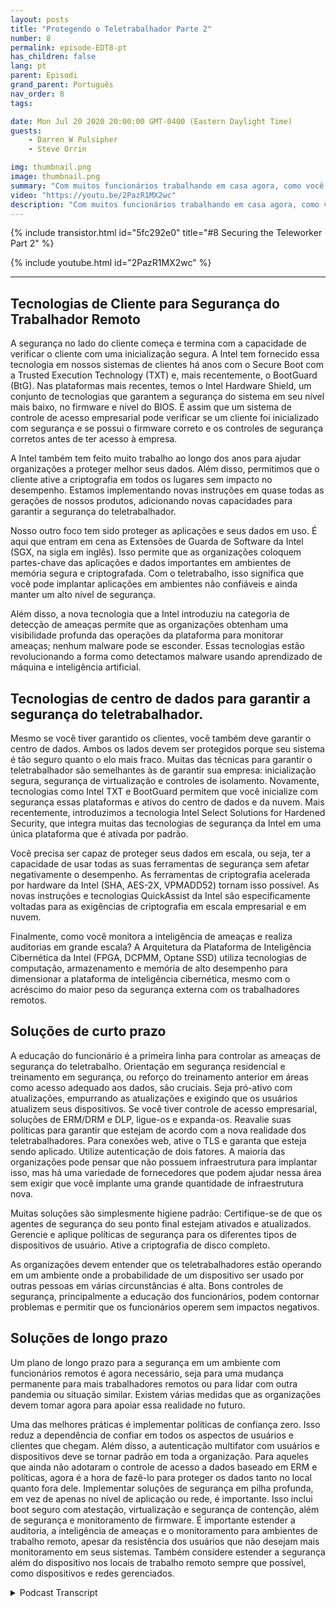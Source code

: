 ```yaml
---
layout: posts
title: "Protegendo o Teletrabalhador Parte 2"
number: 8
permalink: episode-EDT8-pt
has_children: false
lang: pt
parent: Episodi
grand_parent: Português
nav_order: 8
tags:

date: Mon Jul 20 2020 20:00:00 GMT-0400 (Eastern Daylight Time)
guests:
    - Darren W Pulsipher
    - Steve Orrin

img: thumbnail.png
image: thumbnail.png
summary: "Com muitos funcionários trabalhando em casa agora, como você se certifica de que eles estão trabalhando com segurança e ainda lhes dá a flexibilidade necessária para concluir seus trabalhos? Neste episódio, Darren e convidado especial Steve Orrin, CTO da Intel Federal, discutem como aproveitar a tecnologia Intel para ajudar efetivamente a garantir a segurança do teletrabalhador."
video: "https://youtu.be/2PazR1MX2wc"
description: "Com muitos funcionários trabalhando em casa agora, como você se certifica de que eles estão trabalhando com segurança e ainda lhes dá a flexibilidade necessária para concluir seus trabalhos? Neste episódio, Darren e convidado especial Steve Orrin, CTO da Intel Federal, discutem como aproveitar a tecnologia Intel para ajudar efetivamente a garantir a segurança do teletrabalhador."
---
```


<div>
{% include transistor.html id="5fc292e0" title="#8 Securing the Teleworker Part 2" %}

{% include youtube.html id="2PazR1MX2wc" %}
</div>

---

## Tecnologias de Cliente para Segurança do Trabalhador Remoto

A segurança no lado do cliente começa e termina com a capacidade de verificar o cliente com uma inicialização segura. A Intel tem fornecido essa tecnologia em nossos sistemas de clientes há anos com o Secure Boot com a Trusted Execution Technology (TXT) e, mais recentemente, o BootGuard (BtG). Nas plataformas mais recentes, temos o Intel Hardware Shield, um conjunto de tecnologias que garantem a segurança do sistema em seu nível mais baixo, no firmware e nível do BIOS. É assim que um sistema de controle de acesso empresarial pode verificar se um cliente foi inicializado com segurança e se possui o firmware correto e os controles de segurança corretos antes de ter acesso à empresa.

A Intel também tem feito muito trabalho ao longo dos anos para ajudar organizações a proteger melhor seus dados. Além disso, permitimos que o cliente ative a criptografia em todos os lugares sem impacto no desempenho. Estamos implementando novas instruções em quase todas as gerações de nossos produtos, adicionando novas capacidades para garantir a segurança do teletrabalhador.

Nosso outro foco tem sido proteger as aplicações e seus dados em uso. É aqui que entram em cena as Extensões de Guarda de Software da Intel (SGX, na sigla em inglês). Isso permite que as organizações coloquem partes-chave das aplicações e dados importantes em ambientes de memória segura e criptografada. Com o teletrabalho, isso significa que você pode implantar aplicações em ambientes não confiáveis e ainda manter um alto nível de segurança.

Além disso, a nova tecnologia que a Intel introduziu na categoria de detecção de ameaças permite que as organizações obtenham uma visibilidade profunda das operações da plataforma para monitorar ameaças; nenhum malware pode se esconder. Essas tecnologias estão revolucionando a forma como detectamos malware usando aprendizado de máquina e inteligência artificial.

## Tecnologias de centro de dados para garantir a segurança do teletrabalhador.

Mesmo se você tiver garantido os clientes, você também deve garantir o centro de dados. Ambos os lados devem ser protegidos porque seu sistema é tão seguro quanto o elo mais fraco. Muitas das técnicas para garantir o teletrabalhador são semelhantes às de garantir sua empresa: inicialização segura, segurança de virtualização e controles de isolamento. Novamente, tecnologias como Intel TXT e BootGuard permitem que você inicialize com segurança essas plataformas e ativos do centro de dados e da nuvem. Mais recentemente, introduzimos a tecnologia Intel Select Solutions for Hardened Security, que integra muitas das tecnologias de segurança da Intel em uma única plataforma que é ativada por padrão.

Você precisa ser capaz de proteger seus dados em escala, ou seja, ter a capacidade de usar todas as suas ferramentas de segurança sem afetar negativamente o desempenho. As ferramentas de criptografia acelerada por hardware da Intel (SHA, AES-2X, VPMADD52) tornam isso possível. As novas instruções e tecnologias QuickAssist da Intel são especificamente voltadas para as exigências de criptografia em escala empresarial e em nuvem.

Finalmente, como você monitora a inteligência de ameaças e realiza auditorias em grande escala? A Arquitetura da Plataforma de Inteligência Cibernética da Intel (FPGA, DCPMM, Optane SSD) utiliza tecnologias de computação, armazenamento e memória de alto desempenho para dimensionar a plataforma de inteligência cibernética, mesmo com o acréscimo do maior peso da segurança externa com os trabalhadores remotos.

## Soluções de curto prazo

A educação do funcionário é a primeira linha para controlar as ameaças de segurança do teletrabalho. Orientação em segurança residencial e treinamento em segurança, ou reforço do treinamento anterior em áreas como acesso adequado aos dados, são cruciais. Seja pró-ativo com atualizações, empurrando as atualizações e exigindo que os usuários atualizem seus dispositivos. Se você tiver controle de acesso empresarial, soluções de ERM/DRM e DLP, ligue-os e expanda-os. Reavalie suas políticas para garantir que estejam de acordo com a nova realidade dos teletrabalhadores. Para conexões web, ative o TLS e garanta que esteja sendo aplicado. Utilize autenticação de dois fatores. A maioria das organizações pode pensar que não possuem infraestrutura para implantar isso, mas há uma variedade de fornecedores que podem ajudar nessa área sem exigir que você implante uma grande quantidade de infraestrutura nova.

Muitas soluções são simplesmente higiene padrão: Certifique-se de que os agentes de segurança do seu ponto final estejam ativados e atualizados. Gerencie e aplique políticas de segurança para os diferentes tipos de dispositivos de usuário. Ative a criptografia de disco completo.

As organizações devem entender que os teletrabalhadores estão operando em um ambiente onde a probabilidade de um dispositivo ser usado por outras pessoas em várias circunstâncias é alta. Bons controles de segurança, principalmente a educação dos funcionários, podem contornar problemas e permitir que os funcionários operem sem impactos negativos.

## Soluções de longo prazo

Um plano de longo prazo para a segurança em um ambiente com funcionários remotos é agora necessário, seja para uma mudança permanente para mais trabalhadores remotos ou para lidar com outra pandemia ou situação similar. Existem várias medidas que as organizações devem tomar agora para apoiar essa realidade no futuro.

Uma das melhores práticas é implementar políticas de confiança zero. Isso reduz a dependência de confiar em todos os aspectos de usuários e clientes que chegam. Além disso, a autenticação multifator com usuários e dispositivos deve se tornar padrão em toda a organização. Para aqueles que ainda não adotaram o controle de acesso a dados baseado em ERM e políticas, agora é a hora de fazê-lo para proteger os dados tanto no local quanto fora dele. Implementar soluções de segurança em pilha profunda, em vez de apenas no nível de aplicação ou rede, é importante. Isso inclui boot seguro com atestação, virtualização e segurança de contenção, além de segurança e monitoramento de firmware. É importante estender a auditoria, a inteligência de ameaças e o monitoramento para ambientes de trabalho remoto, apesar da resistência dos usuários que não desejam mais monitoramento em seus sistemas. Também considere estender a segurança além do dispositivo nos locais de trabalho remoto sempre que possível, como dispositivos e redes gerenciados.



<details>
<summary> Podcast Transcript </summary>

<p></p>

</details>
